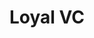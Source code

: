 ---
layout: firm_page
title: "Loyal VC"
id: "loyal.vc"
permalink: "/loyalvcloyal.vc/"
website: "https://www.loyal.vc"
offices: "Toronto (Canada), Costa Rica (Costa Rica), Geneva (Switzerland), Milan (Italy), Frankfurt (Germany), Shanghai (China), San Francisco (United States), Seattle (United States), Sydney (Australia), Lausanne (Switzerland), Silicon Valley (United States), Bay Area (United States), Toronto (Canada)"
investment_stages: "Pre-Seed, Seed"
portfolio_companies: "Sift, Keyless, Moduly, ORIGHT, Periculum, FairlyAI, Zunify, FBB Biomed, Cellr, SquarePeg, Bagel AI, Edept, Twistr, Aisel Health"
portfolio_link: "https://www.loyal.vc/loyal-portfolio/companies"
investment_markets: "Blockchain, Cleantech, AI, Fintech, Insurtech, Health, B2B Services"
founded_year: "2018"
description: "Loyal VC is a global venture fund offering quarterly redemptions and a proprietary gate-stage process to reduce investment bias. Partnered with INSEAD and Founder Institute, they have a vast advisor network supporting 350+ investments across 60+ countries."
linkedin: "https://www.linkedin.com/company/loyal-vc/"
twitter: "https://twitter.com/loyalvc?lang=en"
instagram: ""
team_page: "https://www.loyal.vc/network/team"
investor_type: "Venture Capital"
crunchbase: "https://www.crunchbase.com/organization/loyal-vc"
pitchbook: "https://pitchbook.com/profiles/investor/265256-11"

# SEO Optimization
meta_title: "Loyal VC - VC Firm - projectstartups.com"
meta_description: "Loyal VC, Loyal VC is a global venture fund offering quarterly redemptions and a proprietary gate-stage process to reduce investment bias. Partnered with INSEAD..."
meta_keywords: "Loyal VC, Blockchain, Cleantech, AI, Fintech, Insurtech, Health, B2B Services, VC firm, venture capital, startup investor, projectstartups.com"
canonical_url: "https://vc.projectstartups.com/loyalvcloyal.vc/"
---